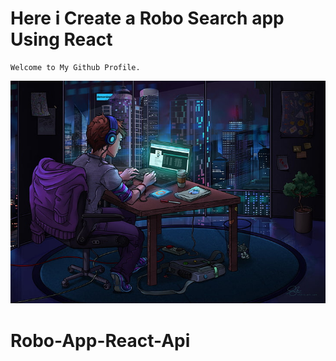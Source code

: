 # Here i Create a Robo Search app Using React
```
Welcome to My Github Profile.
```
![image](https://github.com/ParagUnhale1998/Daily-Practice/blob/main/Thumbnail.jpg)
# Robo-App-React-Api
